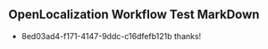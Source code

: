 ## OpenLocalization Workflow Test MarkDown
* 8ed03ad4-f171-4147-9ddc-c16dfefb121b thanks!

<!--HONumber=Jul16_HO2-->



